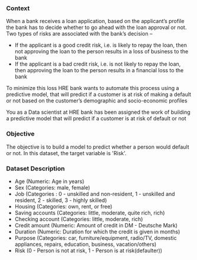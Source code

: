 ### Context
When a bank receives a loan application, based on the applicant’s profile the bank has to decide whether to go ahead with the loan approval or not. Two types of risks are associated with the bank’s decision –
* If the applicant is a good credit risk, i.e. is likely to repay the loan, then not approving the loan to the person results in a loss of business to the bank
* If the applicant is a bad credit risk, i.e. is not likely to repay the loan, then approving the loan to the person results in a financial loss to the bank

To minimize this loss HRE bank wants to automate this process using a predictive model, that will predict if a customer is at risk of making a default or not based on the customer’s demographic and socio-economic profiles

You as a Data scientist at HRE bank has been assigned the work of building a predictive model that will predict if a customer is at risk of default or not

### Objective
The objective is to build a model to predict whether a person would default or not. In this dataset, the target variable is 'Risk'.

### Dataset Description
- Age (Numeric: Age in years)
- Sex (Categories: male, female)
- Job (Categories : 0 - unskilled and non-resident, 1 - unskilled and resident, 2 - skilled, 3 - highly skilled)
- Housing (Categories: own, rent, or free)
- Saving accounts (Categories: little, moderate, quite rich, rich)
- Checking account (Categories: little, moderate, rich)
- Credit amount (Numeric: Amount of credit in DM - Deutsche Mark)
- Duration (Numeric: Duration for which the credit is given in months)
- Purpose (Categories: car, furniture/equipment, radio/TV, domestic appliances, repairs, education, business, vacation/others)
- Risk (0 - Person is not at risk, 1 - Person is at risk(defaulter))

